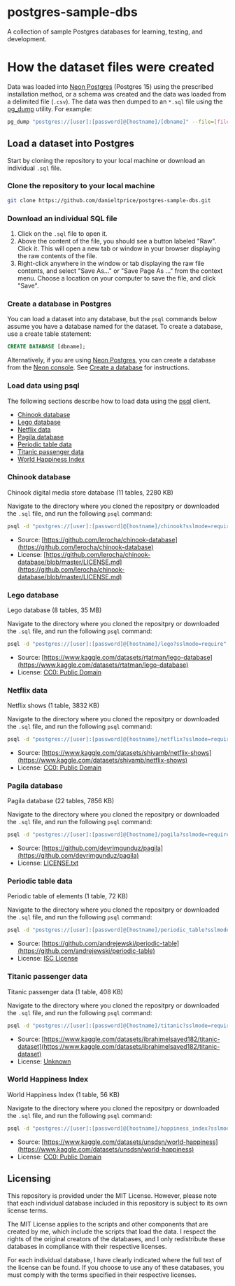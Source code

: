 # postgres-sample-dbs

A collection of sample Postgres databases for learning, testing, and development.

# How the dataset files were created

Data was loaded into [Neon Postgres](https://neon.tech/) (Postgres 15) using the prescribed installation method, or a schema was created and the data was loaded from a delimited file (`.csv`). The data was then dumped to an `*.sql` file using the [pg_dump](https://www.postgresql.org/docs/current/app-pgdump.html) utility. For example:

```bash
pg_dump "postgres://[user]:[password]@[hostname]/[dbname]" --file=[file_name].sql --format=p --no-owner --no-privileges --no-tablespaces
```

## Load a dataset into Postgres

Start by cloning the repository to your local machine or download an individual `.sql` file.

### Clone the repository to your local machine

```bash
git clone https://github.com/danieltprice/postgres-sample-dbs.git
```

### Download an individual SQL file

1. Click on the `.sql` file to open it.
2. Above the content of the file, you should see a button labeled "Raw". Click it. This will open a new tab or window in your browser displaying the raw contents of the file.
3. Right-click anywhere in the window or tab displaying the raw file contents, and select "Save As..." or "Save Page As ..." from the context menu. Choose a location on your computer to save the file, and click "Save".

### Create a database in Postgres

You can load a dataset into any database, but the `psql` commands below assume you have a database named for the dataset. To create a database, use a create table statement:

```sql
CREATE DATABASE [dbname];
```

Alternatively, if you are using [Neon Postgres](https://neon.tech/), you can create a database from the [Neon console](https://console.neon.tech/). See [Create a database](https://neon.tech/docs/manage/databases#create-a-database) for instructions.

### Load data using psql

The following sections describe how to load data using the [psql](https://www.postgresql.org/docs/current/app-psql.html) client.

- [Chinook database](#chinook-database)
- [Lego database](#lego-database)
- [Netflix data](#netflix-data)
- [Pagila database](#pagila-database)
- [Periodic table data](#periodic-table-data)
- [Titanic passenger data](#titantic-passenger-data)
- [World Happiness Index](#world-happiness-index)

### Chinook database

Chinook digital media store database (11 tables, 2280 KB)

Navigate to the directory where you cloned the repositpry or downloaded the `.sql` file, and run the following `psql` command:

```bash
psql -d "postgres://[user]:[password]@[hostname]/chinook?sslmode=require" -f chinook.sql
```

- Source: [https://github.com/lerocha/chinook-database](https://github.com/lerocha/chinook-database)
- License: [https://github.com/lerocha/chinook-database/blob/master/LICENSE.md](https://github.com/lerocha/chinook-database/blob/master/LICENSE.md)

### Lego database

Lego database (8 tables, 35 MB)

Navigate to the directory where you cloned the repositpry or downloaded the `.sql` file, and run the following `psql` command:

```bash
psql -d "postgres://[user]:[password]@[hostname]/lego?sslmode=require" -f lego.sql
```
- Source: [https://www.kaggle.com/datasets/rtatman/lego-database](https://www.kaggle.com/datasets/rtatman/lego-database)
- License: [CC0: Public Domain](https://creativecommons.org/publicdomain/zero/1.0/) 

### Netflix data

Netflix shows (1 table, 3832 KB)

Navigate to the directory where you cloned the repositpry or downloaded the `.sql` file, and run the following `psql` command:

```bash
psql -d "postgres://[user]:[password]@[hostname]/netflix?sslmode=require" -f netflix_shows.sql
```

- Source: [https://www.kaggle.com/datasets/shivamb/netflix-shows](https://www.kaggle.com/datasets/shivamb/netflix-shows)
- License: [CC0: Public Domain](https://creativecommons.org/publicdomain/zero/1.0/) 

### Pagila database

Pagila database (22 tables, 7856 KB)

Navigate to the directory where you cloned the repositpry or downloaded the `.sql` file, and run the following `psql` command:

```bash
psql -d "postgres://[user]:[password]@[hostname]/pagila?sslmode=require" -f pagila.sql
```

- Source: [https://github.com/devrimgunduz/pagila](https://github.com/devrimgunduz/pagila)
- License: [LICENSE.txt](https://github.com/devrimgunduz/pagila/blob/master/LICENSE.txt)


### Periodic table data

Periodic table of elements (1 table, 72 KB)

Navigate to the directory where you cloned the repositpry or downloaded the `.sql` file, and run the following `psql` command:

```bash
psql -d "postgres://[user]:[password]@[hostname]/periodic_table?sslmode=require" -f periodic_table.sql
```

- Source: [https://github.com/andrejewski/periodic-table](https://github.com/andrejewski/periodic-table)
- License: [ISC License](https://github.com/andrejewski/periodic-table/blob/master/LICENSE)

### Titanic passenger data

Titanic passenger data (1 table, 408 KB)

Navigate to the directory where you cloned the repositpry or downloaded the `.sql` file, and run the following `psql` command:

```bash
psql -d "postgres://[user]:[password]@[hostname]/titanic?sslmode=require" -f titanic.sql
```

- Source: [https://www.kaggle.com/datasets/ibrahimelsayed182/titanic-dataset](https://www.kaggle.com/datasets/ibrahimelsayed182/titanic-dataset)
- License: [Unknown](https://www.kaggle.com/datasets/vinicius150987/titanic3)
 
### World Happiness Index

World Happiness Index (1 table, 56 KB)

Navigate to the directory where you cloned the repositpry or downloaded the `.sql` file, and run the following `psql` command:

```bash
psql -d "postgres://[user]:[password]@[hostname]/happiness_index?sslmode=require" -f happiness_index.sql
```

- Source: [https://www.kaggle.com/datasets/unsdsn/world-happiness](https://www.kaggle.com/datasets/unsdsn/world-happiness)
- License: [CC0: Public Domain](https://creativecommons.org/publicdomain/zero/1.0/) 


## Licensing

This repository is provided under the MIT License. However, please note that each individual database included in this repository is subject to its own license terms.

The MIT License applies to the scripts and other components that are created by me, which include the scripts that load the data. I respect the rights of the original creators of the databases, and I only redistribute these databases in compliance with their respective licenses.

For each individual database, I have clearly indicated where the full text of the license can be found. If you choose to use any of these databases, you must comply with the terms specified in their respective licenses.
